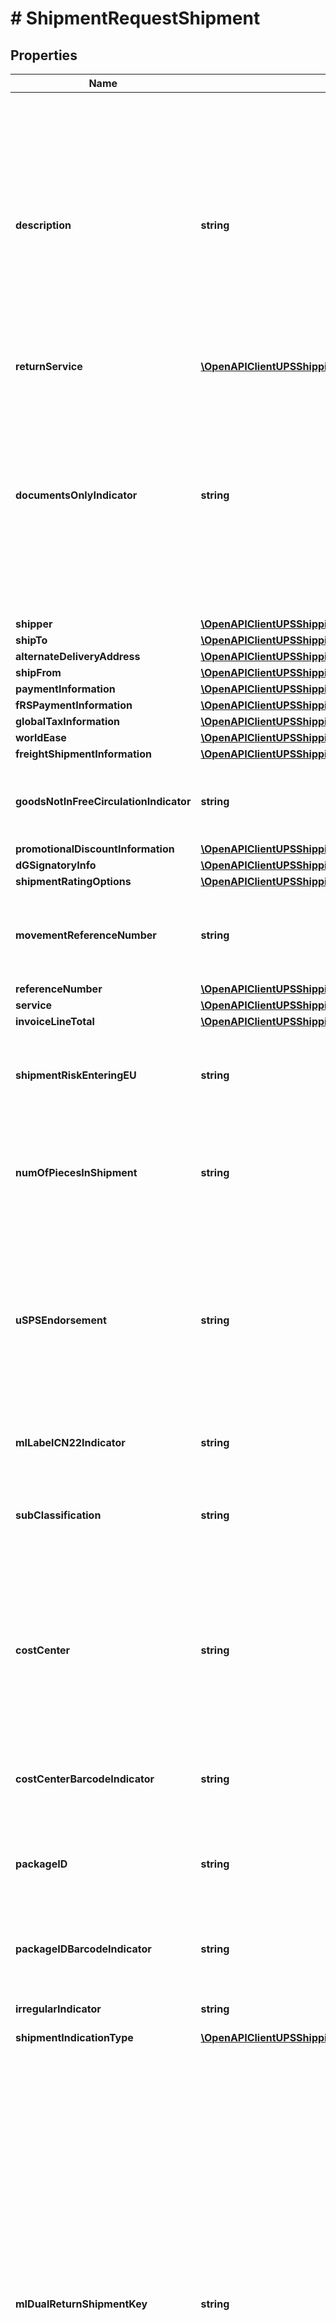 # # ShipmentRequestShipment

## Properties

Name | Type | Description | Notes
------------ | ------------- | ------------- | -------------
**description** | **string** | The Description of Goods for the shipment. Applies to international and domestic shipments.   Provide a detailed description of items being shipped for documents and non-documents.   Examples: \&quot;annual reports\&quot; and \&quot;9 mm steel screws\&quot;.  Required if all of the listed conditions are true:  ShipFrom and ShipTo countries or territories are not the same; The packaging type is not UPS Letter; The ShipFrom and or ShipTo countries or territories are not in the European Union or the ShipFrom and ShipTo countries or territories are both in the European Union and the shipments service type is not UPS Standard. | [optional]
**returnService** | [**\OpenAPIClientUPSShipping\Model\ShipmentReturnService**](ShipmentReturnService.md) |  | [optional]
**documentsOnlyIndicator** | **string** | Indicates a shipment contains written, typed, or printed communication of no commercial value.   If DocumentsOnly is not specified then it implies that the shipment contains non documents or documents of commercial value.   Default is a shipment contains non- documents or documents of commercial value.  This is an empty tag, any value inside is ignored.   Valid only for shipments with different origin and destination countries or territories. The origin country or territory is not US, and the destination country or territory is not CA, PR or MX. | [optional]
**shipper** | [**\OpenAPIClientUPSShipping\Model\ShipmentShipper**](ShipmentShipper.md) |  |
**shipTo** | [**\OpenAPIClientUPSShipping\Model\ShipmentShipTo**](ShipmentShipTo.md) |  |
**alternateDeliveryAddress** | [**\OpenAPIClientUPSShipping\Model\ShipmentAlternateDeliveryAddress**](ShipmentAlternateDeliveryAddress.md) |  | [optional]
**shipFrom** | [**\OpenAPIClientUPSShipping\Model\ShipmentShipFrom**](ShipmentShipFrom.md) |  | [optional]
**paymentInformation** | [**\OpenAPIClientUPSShipping\Model\ShipmentPaymentInformation**](ShipmentPaymentInformation.md) |  | [optional]
**fRSPaymentInformation** | [**\OpenAPIClientUPSShipping\Model\ShipmentFRSPaymentInformation**](ShipmentFRSPaymentInformation.md) |  | [optional]
**globalTaxInformation** | [**\OpenAPIClientUPSShipping\Model\ShipmentGlobalTaxInformation**](ShipmentGlobalTaxInformation.md) |  | [optional]
**worldEase** | [**\OpenAPIClientUPSShipping\Model\ShipmentWorldEase**](ShipmentWorldEase.md) |  | [optional]
**freightShipmentInformation** | [**\OpenAPIClientUPSShipping\Model\ShipmentFreightShipmentInformation**](ShipmentFreightShipmentInformation.md) |  | [optional]
**goodsNotInFreeCirculationIndicator** | **string** | Goods Not In Free Circulation indicator.  This is an empty tag, any value inside is ignored. This indicator is invalid for a package type of UPS Letter and DocumentsOnly. | [optional]
**promotionalDiscountInformation** | [**\OpenAPIClientUPSShipping\Model\ShipmentPromotionalDiscountInformation**](ShipmentPromotionalDiscountInformation.md) |  | [optional]
**dGSignatoryInfo** | [**\OpenAPIClientUPSShipping\Model\ShipmentDGSignatoryInfo**](ShipmentDGSignatoryInfo.md) |  | [optional]
**shipmentRatingOptions** | [**\OpenAPIClientUPSShipping\Model\ShipmentShipmentRatingOptions**](ShipmentShipmentRatingOptions.md) |  | [optional]
**movementReferenceNumber** | **string** | Movement Reference Number (MRN) information.  Must contain alphanumeric characters only. Must be a length of 18 characters. The 3rd and 4th Characters must be the Shipper country or territory ISO Code. | [optional]
**referenceNumber** | [**\OpenAPIClientUPSShipping\Model\ShipmentReferenceNumber[]**](ShipmentReferenceNumber.md) |  | [optional]
**service** | [**\OpenAPIClientUPSShipping\Model\ShipmentService**](ShipmentService.md) |  |
**invoiceLineTotal** | [**\OpenAPIClientUPSShipping\Model\ShipmentInvoiceLineTotal**](ShipmentInvoiceLineTotal.md) |  | [optional]
**shipmentRiskEnteringEU** | **string** | Code that identifies the risk of the Shipment entering the European Union (EU).   Values: 01 &#x3D; AT RISK of Entering the EU   02 &#x3D; NOT AT RISK of Entering the EU   03 &#x3D; RISK UNKNOWN of Entering the EU | [optional]
**numOfPiecesInShipment** | **string** | Total number of pieces in all pallets in a UPS Worldwide Express Freight Shipment.  It is required for UPS Worldwide Express Freight and UPS Worldwide Express Freight Midday Shipment. Valid values are 1 to 99999. | [optional]
**uSPSEndorsement** | **string** | USPS Endorsement. Valid values:  1 &#x3D; Return Service Requested  2 &#x3D; Forwarding Service Requested  3 &#x3D; Address Service Requested  4 &#x3D; Change Service Requested and  5 &#x3D; No Service Selected.  Note: For International Mail Innovations shipments use No Service Selected. International Mail Innovations shipments are applicable for Priority Mail Innovations and Mail Innovations Economy Mail Innovations services only.  Required for Mail Innovations forward shipments. | [optional]
**mILabelCN22Indicator** | **string** | Indicates single label with both MI label and CN22 form.  International CN22 form is required. | [optional]
**subClassification** | **string** | A component encoded on the barcode of the Mail Innovations label.   Valid values:  IR &#x3D; Irregular MA &#x3D; Machineable SubClass is only required if the customer&#39;s contract have them subclass the package not UPS. | [optional]
**costCenter** | **string** | Customer assigned identifier for report and billing summarization displays to the right of the Cost Center title.  Required for Mail Innovations Return shipments. It is shown on the bottom of the shipping label as reference 2.  Cost Center length is alphanumeric with a max length of 30 for Mail Innovations forward shipments.  Cost Center length is numeric with a max length of 4 for Mail Innovations Return shipments. | [optional]
**costCenterBarcodeIndicator** | **string** | Presence/Absence indicator. Presence of this indicator means that the customer is requesting for the CostCenter field to be barcoded at the bottom of the label. | [optional]
**packageID** | **string** | Customer-assigned unique piece identifier that returns visibility events.  Required only for Mail Innovations forward shipments. Alpha numeric values only. It is shown on the bottom of the shipping label as reference 1. | [optional]
**packageIDBarcodeIndicator** | **string** | Presence/Absence indicator. Presence of this indicator means that the customer is requesting for the PackageID field to be barcoded at the bottom of the label. | [optional]
**irregularIndicator** | **string** | Mail classification defined by the USPS.   Valid values:  1 &#x3D; Balloon 2 &#x3D; Oversize 3 &#x3D; Not Applicable | [optional]
**shipmentIndicationType** | [**\OpenAPIClientUPSShipping\Model\ShipmentShipmentIndicationType[]**](ShipmentShipmentIndicationType.md) |  | [optional]
**mIDualReturnShipmentKey** | **string** | MIDualReturnShipmentKey is unique key required to process Mail Innovations Dual Return Shipment.   The unique identifier (key) would be returned in response of first phase of Mail Innovations Dual Return Shipments.   This unique identifier (key) would be part of request for second phase of Mail Innovations Dual Return Shipments.  Format:  For Package return shipments, the package tracking number is concatenated with the system time (YYYY-MM-DDHH.MM.SS.NNN), followed by service code.   For MI Return shipments, the Mail Manifest ID (MMI) is concatenated with the system time.  The unique identifier (key) is required to link the package and the Mail Innovations portion of Dual Return shipment.   If unique identifier (key) is empty in the request for UPS Mail Innovations Return Service, the request will be treated as the first phase of the Mail Innovations Dual Returns Request.   If the MIDualReturnShipmentIndicator is present with empty or null MIDualReturnShipmentKey in UPS Package Return Shipment, the request will be treated as the first phase of Dual MI Return Label Shipment.   This field would be ignored if MIDualReturnShipmentIndicator is not present in UPS Package Return Shipment request. | [optional]
**mIDualReturnShipmentIndicator** | **string** | MIDualReturnShipmentIndicator is an indicator to identify a Package Shipment is part of UPS Mail Innovations Dual Label Shipment.   Its presence means Package Shipment is part of UPS Mail Innovations Dual Label shipment.  If the indicator is present in Package Shipment request, shipment would be considered as part of a Dual Mail Innovations Returns.   This indicator is not valid with UPS Mail Innovations Returns Service code. | [optional]
**ratingMethodRequestedIndicator** | **string** | Presence/Absence Indicator. Any value inside is ignored. RatingMethodRequestedIndicator is an indicator. If present, Billable Weight Calculation method information and Rating Method information would be returned in response. | [optional]
**taxInformationIndicator** | **string** | Presence/Absence Indicator. Any value inside is ignored. TaxInformationIndicator is an indicator. If present, any taxes that may be applicable to a shipment would be returned in response. If this indicator is requested with NegotiatedRatesIndicator, Tax related information, if applicable, would be returned only for Negotiated Rates and not for Published Rates. The Tax related information includes any type of Taxes, corresponding Monetary Values, Total Charges with Taxes and disclaimers (if applicable) would be returned in response. | [optional]
**shipmentServiceOptions** | [**\OpenAPIClientUPSShipping\Model\ShipmentShipmentServiceOptions**](ShipmentShipmentServiceOptions.md) |  | [optional]
**locale** | **string** | Represents 5 character ISO Locale that allows the user to request Reference Number Code on Label, Label instructions and Receipt instructions (if applicable) in desired language.  Locale is specified by the combination of language code and country or territory code - 2 character language code and 2 character country or territory code seperated by an underscore (&#39;_&#39;) character.  If Locale element is requested along with LabelLinksIndicator, the URL to retrieve Label and Receipts (if applicable) will be returned in the requested Locale. Please note only LabelURL and ReceiptURL (if applicable) will be returned. LocalLanguageLabelURL and LocalLanguageReceiptURL will not be returned if Locale element is present in request. Queen&#39;s English (en_GB) is the default | [optional]
**shipmentValueThresholdCode** | **string** | Shipment Value Threshold Code. 01 &#x3D; Shipment value is below or equals to threshold value 02 &#x3D; Shipment value is above threshold value.     NA &#x3D; Not Applicable | [optional]
**masterCartonID** | **string** | Master Carton ID. If Economy Service (17 or 72) : Economy Shipment will be associated with given Master Carton ID. If Non-Economy Service: Master Carton Shipment will be created for given Master Carton ID. | [optional]
**masterCartonIndicator** | **string** | Master Carton Indicator. Presence of the indicator means Master Carton ID will be created and returned to client.  This is an empty tag, any value inside is ignored.                                                                  MasterCartonIndicator is only valid with Econmoy Shipment (Service Code 17 or 72). Will be ignored if master carton id present. | [optional]
**shipmentDate** | **string** | User can send up to 7 days in the future with current date as day zero. Format: YYYYMMDD | [optional]
**package** | [**\OpenAPIClientUPSShipping\Model\ShipmentPackage[]**](ShipmentPackage.md) |  |
**quoteID** | **string** | This field is used to pass the Quote ID generated from the Global Checkout API. This is mandatory to validate your Global Checkout Guaranteed Landed Cost. | [optional]
**tradeDirect** | [**\OpenAPIClientUPSShipping\Model\ShipmentTradeDirect**](ShipmentTradeDirect.md) |  | [optional]

[[Back to Model list]](../../README.md#models) [[Back to API list]](../../README.md#endpoints) [[Back to README]](../../README.md)
